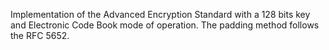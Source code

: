 Implementation of the Advanced Encryption Standard with a 128 bits key and Electronic Code Book mode of operation. The padding method follows the RFC 5652.